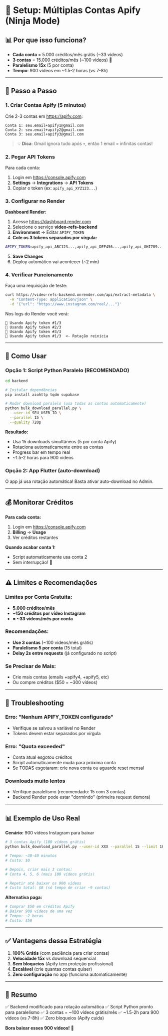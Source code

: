 # 🚀 Setup: Múltiplas Contas Apify (Ninja Mode)

## 📊 Por que isso funciona?

- **Cada conta** = 5.000 créditos/mês grátis (~33 vídeos)
- **3 contas** = 15.000 créditos/mês (~100 vídeos) 🎉
- **Paralelismo 15x** (5 por conta)
- **Tempo**: 900 vídeos em ~1.5-2 horas (vs 7-8h)

---

## 📝 Passo a Passo

### 1. Criar Contas Apify (5 minutos)

Crie 2-3 contas em https://apify.com:

```
Conta 1: seu.email+apify1@gmail.com
Conta 2: seu.email+apify2@gmail.com
Conta 3: seu.email+apify3@gmail.com
```

> 💡 **Dica**: Gmail ignora tudo após `+`, então 1 email = infinitas contas!

### 2. Pegar API Tokens

Para cada conta:

1. Login em https://console.apify.com
2. **Settings** → **Integrations** → **API Tokens**
3. Copiar o token (ex: `apify_api_XYZ123...`)

### 3. Configurar no Render

**Dashboard Render:**

1. Acesse https://dashboard.render.com
2. Selecione o serviço **video-refs-backend**
3. **Environment** → Editar `APIFY_TOKEN`
4. **Cole os 3 tokens separados por vírgula:**

```bash
APIFY_TOKEN=apify_api_ABC123...,apify_api_DEF456...,apify_api_GHI789...
```

5. **Save Changes**
6. Deploy automático vai acontecer (~2 min)

### 4. Verificar Funcionamento

Faça uma requisição de teste:

```bash
curl https://video-refs-backend.onrender.com/api/extract-metadata \
  -H "Content-Type: application/json" \
  -d '{"url": "https://www.instagram.com/reel/..."}'
```

Nos logs do Render você verá:

```
🔄 Usando Apify token #1/3
🔄 Usando Apify token #2/3
🔄 Usando Apify token #3/3
🔄 Usando Apify token #1/3  <- Rotação reinicia
```

---

## 🎯 Como Usar

### Opção 1: Script Python Paralelo (RECOMENDADO)

```bash
cd backend

# Instalar dependências
pip install aiohttp tqdm supabase

# Rodar download paralelo (usa todas as contas automaticamente)
python bulk_download_parallel.py \
  --user-id SEU_USER_ID \
  --parallel 15 \
  --quality 720p
```

**Resultado:**
- Usa 15 downloads simultâneos (5 por conta Apify)
- Rotaciona automaticamente entre as contas
- Progress bar em tempo real
- ~1.5-2 horas para 900 vídeos

### Opção 2: App Flutter (auto-download)

O app já usa rotação automática! Basta ativar auto-download no Admin.

---

## 💰 Monitorar Créditos

**Para cada conta:**

1. Login em https://console.apify.com
2. **Billing** → **Usage**
3. Ver créditos restantes

**Quando acabar conta 1:**
- Script automaticamente usa conta 2
- Sem interrupção! 🎉

---

## ⚠️ Limites e Recomendações

### Limites por Conta Gratuita:
- **5.000 créditos/mês**
- **~150 créditos por vídeo Instagram**
- **= ~33 vídeos/mês por conta**

### Recomendações:
- **Use 3 contas** (~100 vídeos/mês grátis)
- **Paralelismo 5 por conta** (15 total)
- **Delay 2s entre requests** (já configurado no script)

### Se Precisar de Mais:
- Crie mais contas (emails +apify4, +apify5, etc)
- Ou compre créditos ($50 = ~300 vídeos)

---

## 🐛 Troubleshooting

### Erro: "Nenhum APIFY_TOKEN configurado"
- Verifique se salvou a variável no Render
- Tokens devem estar separados por vírgula

### Erro: "Quota exceeded"
- Conta atual esgotou créditos
- Script automaticamente muda para próxima conta
- Se TODAS esgotaram: crie nova conta ou aguarde reset mensal

### Downloads muito lentos
- Verifique paralelismo (recomendado: 15 com 3 contas)
- Backend Render pode estar "dormindo" (primeira request demora)

---

## 📊 Exemplo de Uso Real

**Cenário:** 900 vídeos Instagram para baixar

```bash
# 3 contas Apify (100 vídeos grátis)
python bulk_download_parallel.py --user-id XXX --parallel 15 --limit 100

# Tempo: ~30-40 minutos
# Custo: $0

# Depois, criar mais 3 contas:
# Conta 4, 5, 6 (mais 100 vídeos grátis)

# Repetir até baixar os 900 vídeos
# Custo total: $0 (só tempo de criar ~9 contas)
```

**Alternativa paga:**
```bash
# Comprar $50 em créditos Apify
# Baixar 900 vídeos de uma vez
# Tempo: ~2 horas
# Custo: $50
```

---

## ✅ Vantagens dessa Estratégia

1. **100% Grátis** (com paciência para criar contas)
2. **Velocidade 15x** vs download sequencial
3. **Sem bloqueios** (Apify tem proteção profissional)
4. **Escalável** (crie quantas contas quiser)
5. **Zero configuração** no app (funciona automaticamente)

---

## 🎉 Resumo

✅ Backend modificado para rotação automática
✅ Script Python pronto para paralelismo
✅ 3 contas = ~100 vídeos grátis/mês
✅ ~1.5-2h para 900 vídeos (vs 7-8h)
✅ Zero bloqueios (Apify cuida)

**Bora baixar esses 900 vídeos!** 🚀
